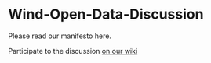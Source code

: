 # Wind-Open-Data-Discussion

Please read our manifesto here.

Participate to the discussion [on our wiki](https://github.com/theinternetofwind/Wind-Open-Data-Discussion/wiki)


